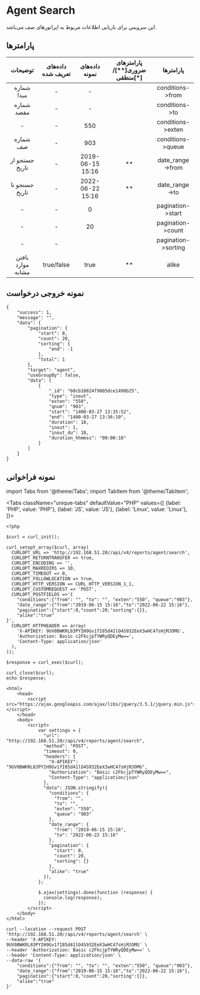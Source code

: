 
# Agent Search

این سرویس برای بازیابی اطلاعات مربوط به اپراتورهای صف می‌باشد.

## پارامتر‌ها
|      توضیحات      | داده‌های تعریف شده |   داده‌های نمونه  | پارامترهای ضروری[**]/منطقی[*] |      پارامتر‌ها      |
|:-----------------:|:-----------------:|:----------------:|:----------------------:|:-------------------:|
|     شماره مبدا    |         -         |         -        |                        |   conditions->from  |
|     شماره مقصد    |         -         |         -        |                        |    conditions->to   |
|         -         |         -         |        550       |                        |  conditions->exten  |
|      شماره صف     |         -         |        903       |                        |  conditions->queue  |
|   جستجو از تاریخ  |         -         | 2019-06-15 15:16 |           **           |   date_range->from  |
|   جستجو تا تاریخ  |         -         | 2022-06-22 15:16 |           **           |    date_range->to   |
|         -         |         -         |         0        |                        |  pagination->start  |
|         -         |         -         |        20        |                        |  pagination->count  |
|         -         |         -         |                  |                        | pagination->sorting |
| یافتن موارد مشابه |     true/false    |       true       |           **           |        alike        |

## نمونه خروجی درخواست

```shell
{
    "success": 1,
    "message": "",
    "data": {
        "pagination": {
            "start": 0,
            "count": 20,
            "sorting": {
                "end": -1
            },
            "total": 1
        },
        "target": "agent",
        "useGroupBy": false,
        "data": [
            {
                "_id": "60cb10824f9805dce1490b25",
                "type": "inout",
                "exten": "550",
                "qnum": "903",
                "start": "1400-03-27 13:35:52",
                "end": "1400-03-27 13:36:10",
                "duration": 18,
                "inout": 1,
                "inout_du": 18,
                "duration_hhmmss": "00:00:18"
            }
        ]
    }
}
```



## نمونه فراخوانی

import Tabs from '@theme/Tabs';
import TabItem from '@theme/TabItem';

<Tabs
   className="unique-tabs" 
    defaultValue="PHP"
    values={[
        {label: 'PHP', value: 'PHP'},
        {label: 'JS', value: 'JS'},
		{label: 'Linux', value: 'Linux'},
    ]}>
<TabItem value="PHP">

	<?php

	$curl = curl_init();

	curl_setopt_array($curl, array(
	  CURLOPT_URL => 'http://192.168.51.20//api/v4/reports/agent/search',
	  CURLOPT_RETURNTRANSFER => true,
	  CURLOPT_ENCODING => '',
	  CURLOPT_MAXREDIRS => 10,
	  CURLOPT_TIMEOUT => 0,
	  CURLOPT_FOLLOWLOCATION => true,
	  CURLOPT_HTTP_VERSION => CURL_HTTP_VERSION_1_1,
	  CURLOPT_CUSTOMREQUEST => 'POST',
	  CURLOPT_POSTFIELDS =>'{
		"conditions":{"from": "", "to": "", "exten":"550", "queue":"903"},
		"date_range":{"from":"2019-06-15 15:16","to":"2022-06-22 15:16"},
		"pagination":{"start":0,"count":20,"sorting":{}},
		"alike":"true"
	}',
	  CURLOPT_HTTPHEADER => array(
		'X-APIKEY: 9UV0BWKRL83PYIH9Gv1fI85d41lO4S932EeX3wHC47sHjMJOMG',
		'Authorization: Basic c2FkcjpTYWRyQDEyMw==',
		'Content-Type: application/json'
	  ),
	));

	$response = curl_exec($curl);

	curl_close($curl);
	echo $response;






</TabItem>
<TabItem value="JS">

	<html>
		<head>
			<script src="https://ajax.googleapis.com/ajax/libs/jquery/3.5.1/jquery.min.js"></script>
		</head>
		<body>
			<script>
				var settings = {
				  "url": "http://192.168.51.20//api/v4/reports/agent/search",
				  "method": "POST",
				  "timeout": 0,
				  "headers": {
					"X-APIKEY": "9UV0BWKRL83PYIH9Gv1fI85d41lO4S932EeX3wHC47sHjMJOMG",
					"Authorization": "Basic c2FkcjpTYWRyQDEyMw==",
					"Content-Type": "application/json"
				  },
				  "data": JSON.stringify({
					"conditions": {
					  "from": "",
					  "to": "",
					  "exten": "550",
					  "queue": "903"
					},
					"date_range": {
					  "from": "2019-06-15 15:16",
					  "to": "2022-06-22 15:16"
					},
					"pagination": {
					  "start": 0,
					  "count": 20,
					  "sorting": {}
					},
					"alike": "true"
				  }),
				};

				$.ajax(settings).done(function (response) {
				  console.log(response);
				});
			</script>
		</body>
	</html>


</TabItem>
<TabItem value="Linux">

	curl --location --request POST 'http://192.168.51.20//api/v4/reports/agent/search' \
	--header 'X-APIKEY: 9UV0BWKRL83PYIH9Gv1fI85d41lO4S932EeX3wHC47sHjMJOMG' \
	--header 'Authorization: Basic c2FkcjpTYWRyQDEyMw==' \
	--header 'Content-Type: application/json' \
	--data-raw '{
		"conditions":{"from": "", "to": "", "exten":"550", "queue":"903"},
		"date_range":{"from":"2019-06-15 15:16","to":"2022-06-22 15:16"},
		"pagination":{"start":0,"count":20,"sorting":{}},
		"alike":"true"
	}'

</TabItem>
</Tabs>

